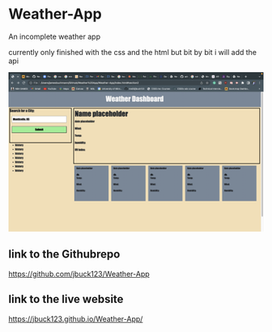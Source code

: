 # Weather-App

An incomplete weather app

currently only finished with the css and the html but bit by bit i will add the api


![Weather-App demo](./Assets/images/Screenshot.png)

## link to the Githubrepo
https://github.com/jbuck123/Weather-App

## link to the live website
https://jbuck123.github.io/Weather-App/
